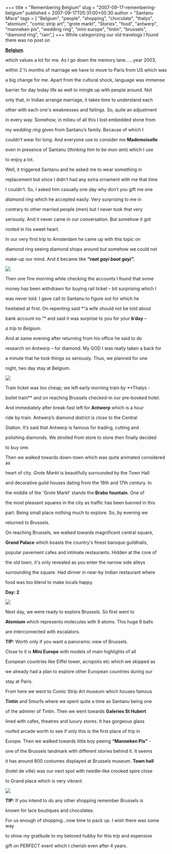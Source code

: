 +++
title = "Remembering Belgium"
slug = "2007-09-17-remembering-belgium"
published = 2007-09-17T05:31:00+05:30
author = "Santanu Misra"
tags = [ "Belgium", "people", "shopping", "chocolate", "thalys", "atomium", "comic strip art", "grote markt", "Stories", "food", "antwerp", "manneken pis", "wedding ring", "mini europe", "tintin", "brussels", "diamond ring", "rain",]
+++
While categorizing our old travelogs I found there was no post on

**[Belgium](http://www.santm.com/gallery3/index.php/2003/brussels)**

which values a lot for me. As I go down the memory lane......year 2003,

within 2 ½ months of marriage we have to move to Paris from US which was

a big change for me. Apart from the cultural shock, language was immense

barrier for day today life as well to mingle up with people around. Not

only that, in Indian arrange marriage, it takes time to understand each

other with each one's weaknesses and failings. So, quite an adjustment

in every way. Somehow, in milieu of all this I lost embedded stone from

my *wedding ring* given from Santanu’s family. Because of which I

couldn’t wear for long. And everyone use to consider me **Mademoiselle**

even in presence of Santanu (*thinking him to be mon am*i) which I use

to enjoy a lot.



Well, it triggered Santanu and he asked me to wear something in

replacement but since I didn’t had any extra ornament with me that time

I couldn’t. So, I asked him casually one day why don’t you gift me one

*diamond ring* which he accepted easily. Very surprising to me in

contrary to other married people (men) but I never took that very

seriously. And it never came in our conversation. But somehow it got

rooted in his sweet heart.



In our very first trip to Amsterdam he came up with this topic on

diamond ring seeing diamond shops around but somehow we could not

make-up our mind. And it became like ***“raat gayi baat gayi”.***



[![](../images/2007-09-17-remembering-belgium-belgium-brussels.jpg)](http://www.santm.com/gallery3/index.php/2003/brussels)



Then one fine morning while checking the accounts I found that some

money has been withdrawn for buying rail ticket – bit surprising which I

was never told. I gave call to Santanu to figure out for which he

hesitated at first. On repenting said *“a wife should not be told about

bank account no.”* and said it was surprise to you for your **b’day** –

*a trip to Belgium*.



And at same evening after returning from his office he said to do

research on Antwerp – for diamond. My GOD I was really taken a back for

a minute that he took things so seriously. Thus, we planned for one

night, two day stay at Belgium.



![](../images/2007-09-17-remembering-belgium-TGV.jpg)



Train ticket was too cheap; we left early morning train by **Thalys -

bullet train** and on reaching Brussels checked-in our pre-booked hotel.

And immediately after break-fast left for **Antwerp** which is a hour

ride by train. Antwerp’s diamond district is close to the Central

Station. It’s said that Antwerp is famous for trading, cutting and

polishing diamonds. We strolled from store to store then finally decided

to buy one.



Then we walked towards down-town which was quite animated considered as

heart of city. *Grote Markt* is beautifully surrounded by the Town Hall

and decorative guild houses dating from the 16th and 17th century. In

the middle of the 'Grote Markt' stands the **Brabo fountain**. One of

the most pleasant squares in the city as traffic has been banned in this

part. Being small place nothing much to explore. So, by evening we

returned to Brussels.



On reaching Brussels, we walked towards magnificent central square,

**Grand Palace** which boasts the country's finest baroque guildhalls,

popular pavement cafes and intimate restaurants. Hidden at the core of

the old town, it's only revealed as you enter the narrow side alleys

surrounding the square. Had dinner in near-by Indian restaurant where

food was too blend to make locals happy.



**Day: 2**



![](../images/2007-09-17-remembering-belgium-ring_diamond.jpg)



Next day, we were ready to explore Brussels. So first went to

**Atomium** which represents molecules with 9 atoms. This huge 9 balls

are interconnected with escalators.



**TIP:** Worth only if you want a panoramic view of Brussels.



Close to it is **Mini Europe** with models of main highlights of all

European countries like Eiffel tower, acropolis etc which we skipped as

we already had a plan to explore other European countries during our

stay at Paris.



From here we went to Comic Strip Art museum which houses famous

**Tintin** and Smurfs where we spent quite a time as Santanu being one

of the admirer of Tintin. Then we went towards **Galeries St Hubert**

lined with cafes, theatres and luxury stores. It has gorgeous glass

roofed arcade worth to see if only this is the first place of trip in

Europe. Then we walked towards little boy peeing **“Manneken Pis"** -

one of the Brussels landmark with different stories behind it. It seems

it has around 800 costumes displayed at Brussels museum. **Town hall**

(hotel de ville) was our next spot with needle-like crooked spire close

to Grand place which is very vibrant.



![](../images/2007-09-17-remembering-belgium-belgian_chocolate.jpg)



**TIP:** If you intend to do any other shopping remember Brussels is

known for lace boutiques and chocolates.



For us enough of shopping…now time to pack up. I wish there was some way

to show my gratitude to my beloved hubby for this trip and expensive

gift on PERFECT event which I cherish even after 4 years.
